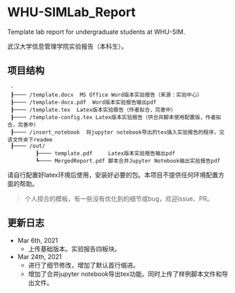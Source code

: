 # WHU-SIMLab_Report
 Template lab report for undergraduate students at WHU-SIM. 

武汉大学信息管理学院实验报告（本科生）。

## 项目结构

```
 ·
 ┠──── /template.docx  MS Office Word版本实验报告（来源：实验中心）
 ┠──── /template-docx.pdf  Word版本实验报告输出pdf
 ┠──── /template.tex  Latex版本实验报告（作者拟合，完善中）
 ┠──── /template-config.tex Latex版本实验报告（供合并脚本使用配置版，作者拟合，完善中）
 ┠──── /insert_notebook  将jupyter notebook导出的tex插入实验报告的程序，见该文件夹下readme
 ┠──── /out/
         ┠──── template.pdf     Latex版本实验报告输出pdf
         ┗──── MergedReport.pdf 脚本合并Jupyter Notebook输出实验报告pdf
```

请自行配置好latex环境后使用，安装好必要的包。本项目不提供任何环境配置方面的帮助。

> 个人捏合的模板，有一些没有优化到的细节或bug，欢迎issue、PR。

## 更新日志

* Mar 6th, 2021
  * 上传基础版本。实验报告四板块。
* Mar 24th, 2021
  * 进行了细节修改，增加了默认首行缩进。
  * 增加了合并jupyter notebook导出tex功能。同时上传了样例脚本文件和导出文件。